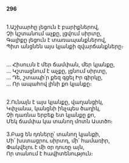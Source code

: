 **296**

\
1.Աշխարհը լեցուն է բարիքներով,\
 Չի կշտանում աչքը, լցվում սիրտը,\
 Գալիքը լեցուն է տառապանքներով,\
 Պիտ անցնեն այս կյանքի զվարճանքները։

\
 ... Հիսուսն է մեր ճամփան, մեր կյանքը,\
 ... Կշտացնում է աչքը, լցնում սիրտը,\
 ... Դե, շտապի՛ր քեզ գցել Իր գիրկը,\
 ... Որ ապահով լինի քո կյանքը։

\
2.Ունայն է այս կյանքը, վաղանցիկ,\
Կփչանա, կանցնի ինչպես ծաղիկ,\
Չի դառնա երբեք ետ կյանքը քո,\
Մեկ ճամփա կա տանող մոտն Աստծո։\
\
3.Բաց են դռները՝ տանող կյանքի,\
Մի՛ խստացրու սիրտդ, մի՛ համառիր,\
Փակվելու է մի օր դուռը այն,\
Որ տանում է հավիտենություն։
